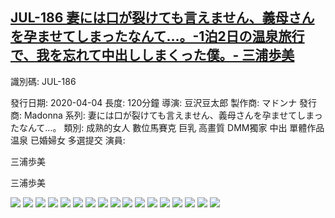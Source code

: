 ## [JUL-186 妻には口が裂けても言えません、義母さんを孕ませてしまったなんて…。-1泊2日の温泉旅行で、我を忘れて中出ししまくった僕。- 三浦歩美](https://cdn.jsdelivr.net/gh/ghcdn/JUL-186/res/index.m3u8)

識別碼: JUL-186

發行日期: 2020-04-04
長度: 120分鐘
導演: 豆沢豆太郎
製作商: マドンナ
 發行商: Madonna
 系列: 妻には口が裂けても言えません、義母さんを孕ませてしまったなんて…。
 類別:
 成熟的女人
數位馬賽克
巨乳
高畫質
DMM獨家
中出
單體作品
温泉
已婚婦女
多選提交
 演員:




三浦歩美





三浦歩美

![](./pic0.jpg)
![](./pic1.jpg)
![](./pic2.jpg)
![](./pic3.jpg)
![](./pic4.jpg)
![](./pic5.jpg)
![](./pic6.jpg)
![](./pic7.jpg)
![](./pic8.jpg)
![](./pic9.jpg)
![](./pic10.jpg)
![](./thumb01.jpg)
![](./thumb02.jpg)
![](./thumb03.jpg)
![](./thumb04.jpg)
![](./thumb05.jpg)
![](./thumb06.jpg)
